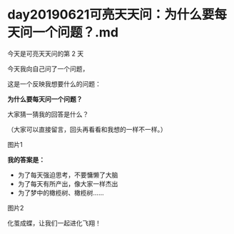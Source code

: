 # day20190621可亮天天问：为什么要每天问一个问题？.md

今天是可亮天天问的第 2 天

今天我向自己问了一个问题，

这是一个反映我想要什么的问题：

**为什么要每天问一个问题？**

大家猜一猜我的回答是什么？

（大家可以直接留言，回头再看看和我想的一样不一样。）

图片1

**我的答案是：**

- 为了每天强迫思考，不要慵懒了大脑
- 为了每天有所产出，像大家一样杰出
- 为了梦中的橄榄树、橄榄树……

图片2

化茧成蝶，让我们一起进化飞翔！

